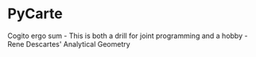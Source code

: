 # PyCarte
Cogito ergo sum - This is both a drill for joint programming and a hobby - Rene Descartes' Analytical Geometry 
